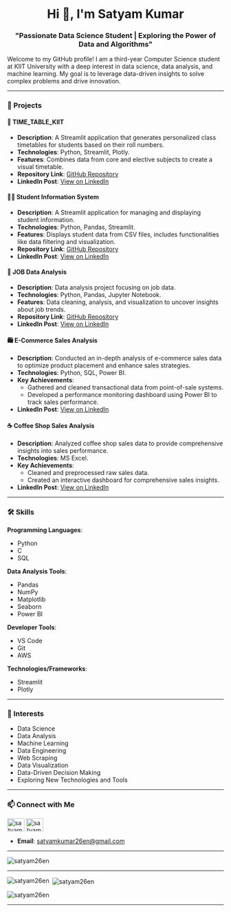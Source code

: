 <h1 align="center">Hi 👋, I'm Satyam Kumar</h1>
<h3 align="center">"Passionate Data Science Student | Exploring the Power of Data and Algorithms"</h3>

Welcome to my GitHub profile! I am a third-year Computer Science student at KIIT University with a deep interest in data science, data analysis, and machine learning. My goal is to leverage data-driven insights to solve complex problems and drive innovation.

---

### 🚀 Projects

#### 📅 TIME_TABLE_KIIT
- **Description**: A Streamlit application that generates personalized class timetables for students based on their roll numbers.
- **Technologies**: Python, Streamlit, Plotly.
- **Features**: Combines data from core and elective subjects to create a visual timetable.
- **Repository Link**: [GitHub Repository](https://github.com/satyam26en/TIME_TABLE_KIIT)
- **LinkedIn Post**: [View on LinkedIn](https://www.linkedin.com/feed/update/urn:li:activity:7222148540087590913/)

#### 🧑‍🎓 Student Information System
- **Description**: A Streamlit application for managing and displaying student information.
- **Technologies**: Python, Pandas, Streamlit.
- **Features**: Displays student data from CSV files, includes functionalities like data filtering and visualization.
- **Repository Link**: [GitHub Repository](https://github.com/satyam26en/Student-Information-System)
- **LinkedIn Post**: [View on LinkedIn](https://www.linkedin.com/feed/update/urn:li:activity:7222148540087590913/)

#### 💼 JOB Data Analysis
- **Description**: Data analysis project focusing on job data.
- **Technologies**: Python, Pandas, Jupyter Notebook.
- **Features**: Data cleaning, analysis, and visualization to uncover insights about job trends.
- **Repository Link**: [GitHub Repository](https://github.com/satyam26en/JOB)
- **LinkedIn Post**: [View on LinkedIn](https://www.linkedin.com/feed/update/urn:li:activity:7201937061178712064/)

#### 🛍️ E-Commerce Sales Analysis
- **Description**: Conducted an in-depth analysis of e-commerce sales data to optimize product placement and enhance sales strategies.
- **Technologies**: Python, SQL, Power BI.
- **Key Achievements**:
  - Gathered and cleaned transactional data from point-of-sale systems.
  - Developed a performance monitoring dashboard using Power BI to track sales performance.
- **LinkedIn Post**: [View on LinkedIn](https://www.linkedin.com/feed/update/urn:li:activity:7201937061178712064/)

#### ☕ Coffee Shop Sales Analysis
- **Description**: Analyzed coffee shop sales data to provide comprehensive insights into sales performance.
- **Technologies**: MS Excel.
- **Key Achievements**:
  - Cleaned and preprocessed raw sales data.
  - Created an interactive dashboard for comprehensive sales insights.
- **LinkedIn Post**: [View on LinkedIn](https://www.linkedin.com/feed/update/urn:li:activity:7192612228620079104/)

---

### 🛠️ Skills

**Programming Languages**:
- Python
- C
- SQL

**Data Analysis Tools**:
- Pandas
- NumPy
- Matplotlib
- Seaborn
- Power BI

**Developer Tools**:
- VS Code
- Git
- AWS

**Technologies/Frameworks**:
- Streamlit
- Plotly

---

### 🌱 Interests
- Data Science
- Data Analysis
- Machine Learning
- Data Engineering
- Web Scraping
- Data Visualization
- Data-Driven Decision Making
- Exploring New Technologies and Tools

---

### 📫 Connect with Me

<p align="left">
<a href="https://linkedin.com/in/satyam-kumar-582b7b26b/" target="blank"><img align="center" src="https://raw.githubusercontent.com/rahuldkjain/github-profile-readme-generator/master/src/images/icons/Social/linked-in-alt.svg" alt="satyam kumar" height="30" width="40" /></a>
<a href="https://kaggle.com/satyam26en" target="blank"><img align="center" src="https://raw.githubusercontent.com/rahuldkjain/github-profile-readme-generator/master/src/images/icons/Social/kaggle.svg" alt="satyam26en" height="30" width="40" /></a>
</p>

- **Email**: [satyamkumar26en@gmail.com](mailto:satyamkumar26en@gmail.com)

---

<p align="left"> <img src="https://komarev.com/ghpvc/?username=satyam26en&label=Profile%20views&color=0e75b6&style=flat" alt="satyam26en" /> </p>

---

<p><img align="left" src="https://github-readme-stats.vercel.app/api/top-langs?username=satyam26en&show_icons=true&locale=en&layout=compact" alt="satyam26en" /></p>

<p>&nbsp;<img align="center" src="https://github-readme-stats.vercel.app/api?username=satyam26en&show_icons=true&locale=en" alt="satyam26en" /></p>

<p><img align="center" src="https://github-readme-streak-stats.herokuapp.com/?user=satyam26en&" alt="satyam26en" /></p>

---


